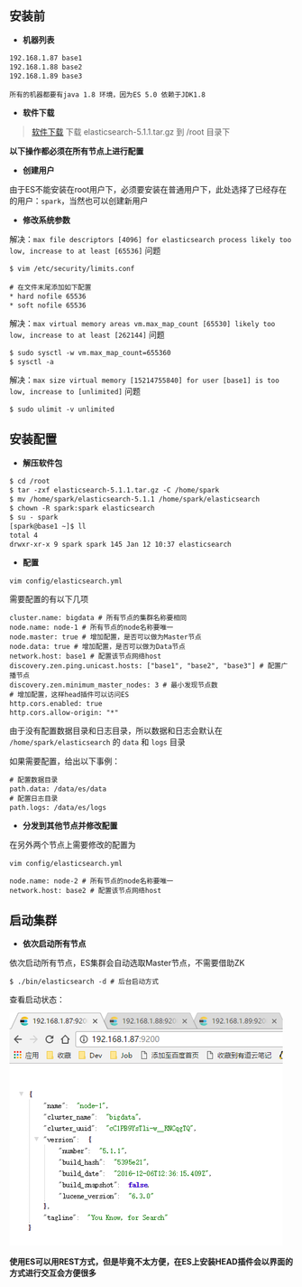 ## 安装前

* **机器列表**

```
192.168.1.87 base1
192.168.1.88 base2
192.168.1.89 base3

所有的机器都要有java 1.8 环境，因为ES 5.0 依赖于JDK1.8
```

* **软件下载**

> [软件下载](https://www.elastic.co/downloads/elasticsearch) 下载 elasticsearch-5.1.1.tar.gz 到 /root 目录下

**以下操作都必须在所有节点上进行配置**

* **创建用户**

由于ES不能安装在root用户下，必须要安装在普通用户下，此处选择了已经存在的用户：`spark`，当然也可以创建新用户

* **修改系统参数**

解决：`max file descriptors [4096] for elasticsearch process likely too low, increase to at least [65536]` 问题

```
$ vim /etc/security/limits.conf

# 在文件末尾添加如下配置
* hard nofile 65536
* soft nofile 65536
```

解决：`max virtual memory areas vm.max_map_count [65530] likely too low, increase to at least [262144]` 问题

```
$ sudo sysctl -w vm.max_map_count=655360
$ sysctl -a
```

解决：`max size virtual memory [15214755840] for user [base1] is too low, increase to [unlimited]` 问题
```
$ sudo ulimit -v unlimited
```

## 安装配置

* **解压软件包**

```
$ cd /root
$ tar -zxf elasticsearch-5.1.1.tar.gz -C /home/spark
$ mv /home/spark/elasticsearch-5.1.1 /home/spark/elasticsearch
$ chown -R spark:spark elasticsearch
$ su - spark
[spark@base1 ~]$ ll
total 4
drwxr-xr-x 9 spark spark 145 Jan 12 10:37 elasticsearch
```

* **配置**

`vim config/elasticsearch.yml`

需要配置的有以下几项

```
cluster.name: bigdata # 所有节点的集群名称要相同
node.name: node-1 # 所有节点的node名称要唯一
node.master: true # 增加配置，是否可以做为Master节点
node.data: true # 增加配置，是否可以做为Data节点
network.host: base1 # 配置该节点网络host
discovery.zen.ping.unicast.hosts: ["base1", "base2", "base3"] # 配置广播节点
discovery.zen.minimum_master_nodes: 3 # 最小发现节点数
# 增加配置，这样head插件可以访问ES
http.cors.enabled: true
http.cors.allow-origin: "*"
```
由于没有配置数据目录和日志目录，所以数据和日志会默认在 `/home/spark/elasticsearch` 的 `data` 和 `logs` 目录

如果需要配置，给出以下事例：

```
# 配置数据目录
path.data: /data/es/data
# 配置日志目录
path.logs: /data/es/logs
```

* **分发到其他节点并修改配置**

在另外两个节点上需要修改的配置为

`vim config/elasticsearch.yml`

```
node.name: node-2 # 所有节点的node名称要唯一
network.host: base2 # 配置该节点网络host
```

## 启动集群

* **依次启动所有节点**

依次启动所有节点，ES集群会自动选取Master节点，不需要借助ZK

```
$ ./bin/elasticsearch -d # 后台启动方式
```

查看启动状态：

![](assets/ES启动.png)


**使用ES可以用REST方式，但是毕竟不太方便，在ES上安装HEAD插件会以界面的方式进行交互会方便很多**

